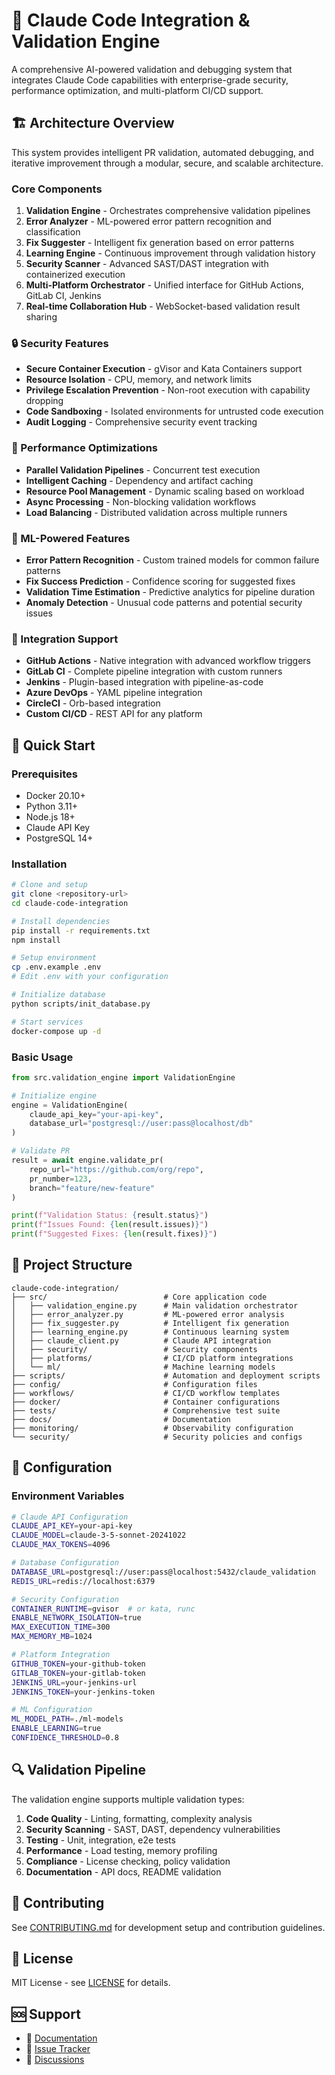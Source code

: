 # 🧠 Claude Code Integration & Validation Engine

A comprehensive AI-powered validation and debugging system that integrates Claude Code capabilities with enterprise-grade security, performance optimization, and multi-platform CI/CD support.

## 🏗️ Architecture Overview

This system provides intelligent PR validation, automated debugging, and iterative improvement through a modular, secure, and scalable architecture.

### Core Components

1. **Validation Engine** - Orchestrates comprehensive validation pipelines
2. **Error Analyzer** - ML-powered error pattern recognition and classification
3. **Fix Suggester** - Intelligent fix generation based on error patterns
4. **Learning Engine** - Continuous improvement through validation history
5. **Security Scanner** - Advanced SAST/DAST integration with containerized execution
6. **Multi-Platform Orchestrator** - Unified interface for GitHub Actions, GitLab CI, Jenkins
7. **Real-time Collaboration Hub** - WebSocket-based validation result sharing

### 🔒 Security Features

- **Secure Container Execution** - gVisor and Kata Containers support
- **Resource Isolation** - CPU, memory, and network limits
- **Privilege Escalation Prevention** - Non-root execution with capability dropping
- **Code Sandboxing** - Isolated environments for untrusted code execution
- **Audit Logging** - Comprehensive security event tracking

### 🚀 Performance Optimizations

- **Parallel Validation Pipelines** - Concurrent test execution
- **Intelligent Caching** - Dependency and artifact caching
- **Resource Pool Management** - Dynamic scaling based on workload
- **Async Processing** - Non-blocking validation workflows
- **Load Balancing** - Distributed validation across multiple runners

### 🤖 ML-Powered Features

- **Error Pattern Recognition** - Custom trained models for common failure patterns
- **Fix Success Prediction** - Confidence scoring for suggested fixes
- **Validation Time Estimation** - Predictive analytics for pipeline duration
- **Anomaly Detection** - Unusual code patterns and potential security issues

### 🔗 Integration Support

- **GitHub Actions** - Native integration with advanced workflow triggers
- **GitLab CI** - Complete pipeline integration with custom runners
- **Jenkins** - Plugin-based integration with pipeline-as-code
- **Azure DevOps** - YAML pipeline integration
- **CircleCI** - Orb-based integration
- **Custom CI/CD** - REST API for any platform

## 🚀 Quick Start

### Prerequisites

- Docker 20.10+
- Python 3.11+
- Node.js 18+
- Claude API Key
- PostgreSQL 14+

### Installation

```bash
# Clone and setup
git clone <repository-url>
cd claude-code-integration

# Install dependencies
pip install -r requirements.txt
npm install

# Setup environment
cp .env.example .env
# Edit .env with your configuration

# Initialize database
python scripts/init_database.py

# Start services
docker-compose up -d
```

### Basic Usage

```python
from src.validation_engine import ValidationEngine

# Initialize engine
engine = ValidationEngine(
    claude_api_key="your-api-key",
    database_url="postgresql://user:pass@localhost/db"
)

# Validate PR
result = await engine.validate_pr(
    repo_url="https://github.com/org/repo",
    pr_number=123,
    branch="feature/new-feature"
)

print(f"Validation Status: {result.status}")
print(f"Issues Found: {len(result.issues)}")
print(f"Suggested Fixes: {len(result.fixes)}")
```

## 📁 Project Structure

```
claude-code-integration/
├── src/                          # Core application code
│   ├── validation_engine.py      # Main validation orchestrator
│   ├── error_analyzer.py         # ML-powered error analysis
│   ├── fix_suggester.py          # Intelligent fix generation
│   ├── learning_engine.py        # Continuous learning system
│   ├── claude_client.py          # Claude API integration
│   ├── security/                 # Security components
│   ├── platforms/                # CI/CD platform integrations
│   └── ml/                       # Machine learning models
├── scripts/                      # Automation and deployment scripts
├── config/                       # Configuration files
├── workflows/                    # CI/CD workflow templates
├── docker/                       # Container configurations
├── tests/                        # Comprehensive test suite
├── docs/                         # Documentation
├── monitoring/                   # Observability configuration
└── security/                     # Security policies and configs
```

## 🔧 Configuration

### Environment Variables

```bash
# Claude API Configuration
CLAUDE_API_KEY=your-api-key
CLAUDE_MODEL=claude-3-5-sonnet-20241022
CLAUDE_MAX_TOKENS=4096

# Database Configuration
DATABASE_URL=postgresql://user:pass@localhost:5432/claude_validation
REDIS_URL=redis://localhost:6379

# Security Configuration
CONTAINER_RUNTIME=gvisor  # or kata, runc
ENABLE_NETWORK_ISOLATION=true
MAX_EXECUTION_TIME=300
MAX_MEMORY_MB=1024

# Platform Integration
GITHUB_TOKEN=your-github-token
GITLAB_TOKEN=your-gitlab-token
JENKINS_URL=your-jenkins-url
JENKINS_TOKEN=your-jenkins-token

# ML Configuration
ML_MODEL_PATH=./ml-models
ENABLE_LEARNING=true
CONFIDENCE_THRESHOLD=0.8
```

## 🔍 Validation Pipeline

The validation engine supports multiple validation types:

1. **Code Quality** - Linting, formatting, complexity analysis
2. **Security Scanning** - SAST, DAST, dependency vulnerabilities
3. **Testing** - Unit, integration, e2e tests
4. **Performance** - Load testing, memory profiling
5. **Compliance** - License checking, policy validation
6. **Documentation** - API docs, README validation

## 🤝 Contributing

See [CONTRIBUTING.md](./docs/CONTRIBUTING.md) for development setup and contribution guidelines.

## 📄 License

MIT License - see [LICENSE](../LICENSE) for details.

## 🆘 Support

- 📖 [Documentation](./docs/)
- 🐛 [Issue Tracker](https://github.com/Zeeeepa/codegen-examples/issues)
- 💬 [Discussions](https://github.com/Zeeeepa/codegen-examples/discussions)

